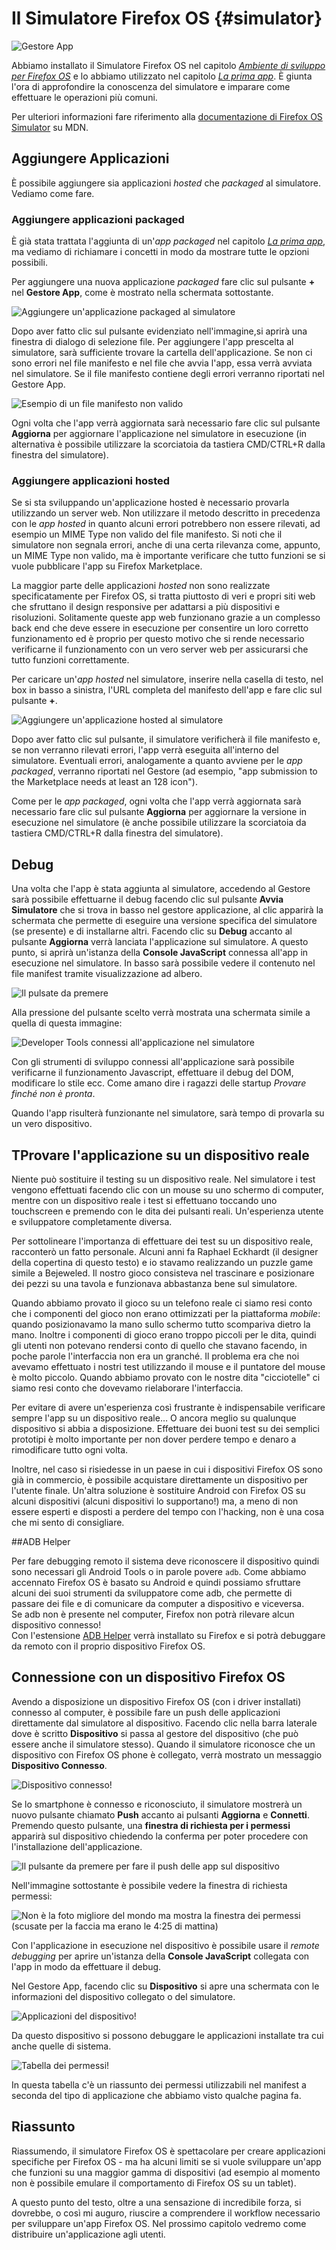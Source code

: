 # Il Simulatore Firefox OS {#simulator}

![Gestore App](images/originals/simulator-dashboard.png)

Abbiamo installato il Simulatore Firefox OS nel capitolo [*Ambiente di sviluppo per Firefox OS*](#setup) e lo abbiamo utilizzato nel capitolo [*La prima app*](#firstapp). È giunta l'ora di approfondire la conoscenza del simulatore e imparare come effettuare le operazioni più comuni.

Per ulteriori informazioni fare riferimento alla [documentazione di Firefox OS Simulator](https://developer.mozilla.org/en-US/docs/Tools/Firefox_OS_Simulator) su MDN.

## Aggiungere Applicazioni

È possibile aggiungere sia applicazioni *hosted* che *packaged* al simulatore. Vediamo come fare.

### Aggiungere applicazioni packaged

È già stata trattata l'aggiunta di un'*app packaged* nel capitolo [*La prima app*](#firstapp), ma vediamo di richiamare i concetti in modo da mostrare tutte le opzioni possibili.

Per aggiungere una nuova applicazione *packaged* fare clic sul pulsante **+** nel **Gestore App**, come è mostrato nella schermata sottostante. 

![Aggiungere un'applicazione packaged al simulatore](images/originals/simulator-add-directory.png)

Dopo aver fatto clic sul pulsante evidenziato nell'immagine,si aprirà una finestra di dialogo di selezione file. Per aggiungere l'app prescelta al simulatore, sarà sufficiente trovare la cartella dell'applicazione. Se non ci sono errori nel file manifesto e nel file che avvia l'app, essa verrà avviata nel simulatore. Se il file manifesto contiene degli errori verranno riportati nel Gestore App. 

![Esempio di un file manifesto non valido](images/originals/simulator-invalid-manifest.png)

Ogni volta che l'app verrà aggiornata sarà necessario fare clic sul pulsante **Aggiorna** per aggiornare l'applicazione nel simulatore in esecuzione (in alternativa è possibile utilizzare la scorciatoia da tastiera CMD/CTRL+R dalla finestra del simulatore).

### Aggiungere applicazioni hosted

Se si sta sviluppando un'applicazione hosted è necessario provarla utilizzando un server web. Non utilizzare il metodo descritto in precedenza con le *app hosted* in quanto alcuni errori potrebbero non essere rilevati, ad esempio un MIME Type non valido del file manifesto. Si noti che il simulatore non segnala errori, anche di una certa rilevanza come, appunto, un MIME Type non valido, ma è importante verificare che tutto funzioni se si vuole pubblicare l'app su Firefox Marketplace.

La maggior parte delle applicazioni *hosted* non sono realizzate specificatamente per Firefox OS, si tratta piuttosto di veri e propri siti web che sfruttano il design responsive per adattarsi a più dispositivi e risoluzioni. Solitamente queste app web funzionano grazie a un complesso back end che deve essere in esecuzione per consentire un loro corretto funzionamento ed è proprio per questo motivo che si rende necessario verificarne il funzionamento con un vero server web per assicurarsi che tutto funzioni correttamente.

Per caricare un'*app hosted* nel simulatore, inserire nella casella di testo, nel box in basso a sinistra, l'URL completa del manifesto dell'app e fare clic sul pulsante **+**.

![Aggiungere un'applicazione hosted al simulatore](images/originals/simulator-add-directory.png)

Dopo aver fatto clic sul pulsante, il simulatore verificherà il file manifesto e, se non verranno rilevati errori, l'app verrà eseguita all'interno del simulatore. Eventuali errori, analogamente a quanto avviene per le *app packaged*, verranno riportati nel Gestore (ad esempio, "app submission to the Marketplace needs at least an 128 icon").

Come per le *app packaged*, ogni volta che l'app verrà aggiornata sarà necessario fare clic sul pulsante **Aggiorna** per aggiornare la versione in esecuzione nel simulatore (è anche possibile utilizzare la scorciatoia da tastiera CMD/CTRL+R dalla finestra del simulatore).

## Debug

Una volta che l'app è stata aggiunta al simulatore, accedendo al Gestore sarà possibile effettuarne il debug facendo clic sul pulsante **Avvia Simulatore** che si trova in basso nel gestore applicazione, al clic apparirà la schermata che permette di eseguire una versione specifica del simulatore (se presente) e di installarne altri. Facendo clic su **Debug** accanto al pulsante **Aggiorna** verrà lanciata l'applicazione sul simulatore. A questo punto, si aprirà un'istanza della **Console JavaScript** connessa all'app in esecuzione nel simulatore. In basso sarà possibile vedere il contenuto nel file manifest tramite visualizzazione ad albero.

![Il pulsate da premere](images/originals/simulator-press-connect.png)

Alla pressione del pulsante scelto verrà mostrata una schermata simile a quella di questa immagine:

![Developer Tools connessi all'applicazione nel simulatore](images/originals/simulator-connected.png)

Con gli strumenti di sviluppo connessi all'applicazione sarà possibile verificarne il funzionamento Javascript, effettuare il debug del DOM, modificare lo stile ecc. Come amano dire i ragazzi delle startup *Provare finché non è pronta*.

Quando l'app risulterà funzionante nel simulatore, sarà tempo di provarla su un vero dispositivo.

## TProvare l'applicazione su un dispositivo reale

Niente può sostituire il testing su un dispositivo reale. Nel simulatore i test vengono effettuati facendo clic con un mouse su uno schermo di computer, mentre con un dispositivo reale i test si effettuano toccando uno touchscreen e premendo con le dita dei pulsanti reali. Un'esperienza utente e sviluppatore completamente diversa.

Per sottolineare l'importanza di effettuare dei test su un dispositivo reale, racconterò un fatto personale. Alcuni anni fa Raphael Eckhardt  (il designer della copertina di questo testo) e io stavamo realizzando un puzzle game simile a  Bejeweled. Il nostro gioco consisteva nel trascinare e posizionare dei pezzi su una tavola e funzionava abbastanza bene sul simulatore. 

Quando abbiamo provato il gioco su un telefono reale ci siamo resi conto che i componenti del gioco non erano ottimizzati per la piattaforma *mobile*: quando posizionavamo la mano sullo schermo tutto scompariva dietro la mano. Inoltre i componenti di gioco erano troppo piccoli per le dita, quindi gli utenti non potevano rendersi conto di quello che stavano facendo, in poche parole l'interfaccia non era un granché. Il problema era che noi avevamo effettuato i nostri test utilizzando il mouse e il puntatore del mouse è molto piccolo. Quando abbiamo provato con le nostre dita "cicciotelle" ci siamo resi conto che dovevamo rielaborare l'interfaccia.  

Per evitare di avere un'esperienza così frustrante è indispensabile verificare sempre l'app su un dispositivo reale… O ancora meglio su qualunque dispositivo si abbia a disposizione. Effettuare dei buoni test su dei semplici prototipi è molto importante per non dover perdere tempo e denaro a rimodificare tutto ogni volta.

Inoltre, nel caso si risiedesse in un paese in cui i dispositivi Firefox OS sono già in commercio, è possibile acquistare direttamente un dispositivo per l'utente finale. Un'altra soluzione è sostituire Android con Firefox OS su alcuni dispositivi (alcuni dispositivi lo supportano!) ma, a meno di non essere esperti e disposti a perdere del tempo con l'hacking, non è una cosa che mi sento di consigliare.

##ADB Helper

Per fare debugging remoto il sistema deve riconoscere il dispositivo quindi sono necessari gli Android Tools o in parole povere `adb`. Come abbiamo accennato Firefox OS è basato su Android e quindi possiamo sfruttare alcuni dei suoi strumenti da sviluppatore come adb, che permette di passare dei file e di comunicare da computer a dispositivo e viceversa.  
Se adb non è presente nel computer, Firefox non potrà rilevare alcun dispositivo connesso!  
Con l'estensione [ADB Helper](https://ftp.mozilla.org/pub/mozilla.org/labs/fxos-simulator/) verrà installato su Firefox e si potrà debuggare da remoto con il proprio dispositivo Firefox OS. 

## Connessione con un dispositivo Firefox OS

Avendo a disposizione un dispositivo Firefox OS (con i driver installati) connesso al computer, è possibile fare un push delle applicazioni direttamente dal simulatore al dispositivo. Facendo clic nella barra laterale dove è scritto **Dispositivo** si passa al gestore del dispositivo (che può essere anche il simulatore stesso). Quando il simulatore riconosce che un dispositivo con Firefox OS phone è collegato, verrà mostrato un messaggio **Dispositivo Connesso**.

![Dispositivo connesso!](images/originals/simulator-device-connected.png)

Se lo smartphone è connesso e riconosciuto, il simulatore mostrerà un nuovo pulsante chiamato **Push** accanto ai pulsanti **Aggiorna** e **Connetti**. Premendo questo pulsante, una **finestra di richiesta per i permessi** apparirà sul dispositivo chiedendo la conferma per poter procedere con l'installazione dell'applicazione.

![Il pulsante da premere per fare il push delle app sul dispositivo](images/originals/simulator-press-push.png)

Nell'immagine sottostante è possibile vedere la finestra di richiesta permessi:

![Non è la foto migliore del mondo ma mostra la finestra dei permessi (scusate per la faccia ma erano le 4:25 di mattina)](images/originals/simulator-remote-push.jpg)

Con l'applicazione in esecuzione nel dispositivo è possibile usare il *remote debugging* per aprire un'istanza della **Console JavaScript** collegata con l'app in modo da effettuare il debug.  

Nel Gestore App, facendo clic su **Dispositivo** si apre una schermata con le informazioni del dispositivo collegato o del simulatore.  

![Applicazioni del dispositivo!](images/originals/simulator-device.png)  

Da questo dispositivo si possono debuggare le applicazioni installate tra cui anche quelle di sistema.  

![Tabella dei permessi!](images/originals/simulator-device-permission.png) 

In questa tabella c'è un riassunto dei permessi utilizzabili nel manifest a seconda del tipo di applicazione che abbiamo visto qualche pagina fa.

## Riassunto

Riassumendo, il simulatore Firefox OS è spettacolare per creare applicazioni specifiche per Firefox OS - ma ha alcuni limiti se si vuole sviluppare un'app che funzioni su una maggior gamma di dispositivi (ad esempio al momento non è possibile emulare il comportamento di Firefox OS su un tablet). 

A questo punto del testo, oltre a una sensazione di incredibile forza, si dovrebbe, o così mi auguro, riuscire a comprendere il workflow necessario per sviluppare un'app Firefox OS. Nel prossimo capitolo vedremo come distribuire un'applicazione agli utenti.
